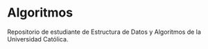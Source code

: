 # Algoritmos
Repositorio de estudiante de Estructura de Datos y Algoritmos de la Universidad Católica.
